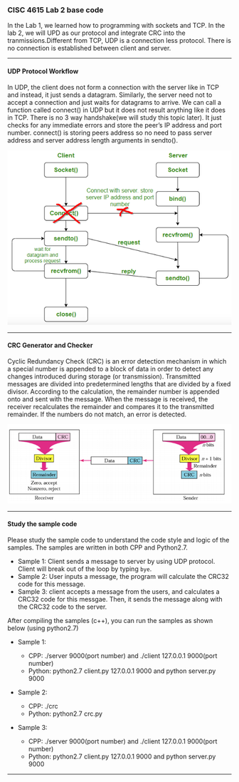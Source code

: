 ### CISC 4615 Lab 2 base code

In the Lab 1, we learned how to programming with sockets and TCP. In the lab 2, we will
UPD as our protocol and integrate CRC into the tranmissions.Different from TCP, UDP is a connection less protocol. There is no connection is established between client and server. 
 

---
#### UDP Protocol Workflow

In UDP, the client does not form a connection with the server like in TCP and instead, it just
sends a datagram. Similarly, the server need not to accept a connection and just waits for
datagrams to arrive. We can call a function called connect() in UDP but it does not result
anything like it does in TCP. There is no 3 way handshake(we will study this topic later). It
just checks for any immediate errors and store the peer’s IP address and port number. connect()
is storing peers address so no need to pass server address and server address length arguments
in sendto().


![](pics/udp.png)

---
#### CRC Generator and Checker

Cyclic Redundancy Check (CRC) is an error detection mechanism in which a special number
is appended to a block of data in order to detect any changes introduced during storage (or
transmission).
Transmitted messages are divided into predetermined lengths that are divided by a fixed divisor. According to the calculation, the remainder number is appended onto and sent with the
message. When the message is received, the receiver recalculates the remainder and compares it to the
transmitted remainder. If the numbers do not match, an error is detected.


 ![](pics/crc.png)
 
 ---
#### Study the sample code

Please study the sample code to understand the code style and logic of the samples. The samples are written in both CPP and Python2.7.

- Sample 1: Client sends a message to server by using UDP protocol. Client will break out of the loop by typing `bye`.
- Sample 2: User inputs a message, the program will calculate the CRC32 code for this message.
- Sample 3: client accepts a message from the users, and calculates a CRC32 code for this messgae. Then, it sends the message along with the CRC32 code to the server.

After compiling the samples (c++), you can run the samples as shown below (using python2.7)

- Sample 1:
	- CPP: ./server 9000(port number) and ./client 127.0.0.1 9000(port number)
	- Python: python2.7 client.py 127.0.0.1 9000 and python server.py 9000

- Sample 2: 
	- CPP: ./crc
	- Python: python2.7 crc.py
- Sample 3:
	- CPP: ./server 9000(port number) and ./client 127.0.0.1 9000(port number)
	- Python: python2.7 client.py 127.0.0.1 9000 and python server.py 9000
 
 


 


---